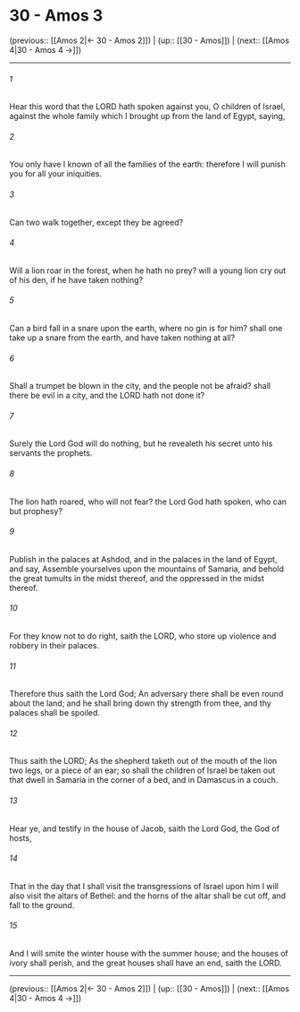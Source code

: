 # 30 - Amos 3

(previous:: [[Amos 2|← 30 - Amos 2]]) | (up:: [[30 - Amos]]) | (next:: [[Amos 4|30 - Amos 4 →]])

***


###### 1 
Hear this word that the LORD hath spoken against you, O children of Israel, against the whole family which I brought up from the land of Egypt, saying, 

###### 2 
You only have I known of all the families of the earth: therefore I will punish you for all your iniquities. 

###### 3 
Can two walk together, except they be agreed? 

###### 4 
Will a lion roar in the forest, when he hath no prey? will a young lion cry out of his den, if he have taken nothing? 

###### 5 
Can a bird fall in a snare upon the earth, where no gin is for him? shall one take up a snare from the earth, and have taken nothing at all? 

###### 6 
Shall a trumpet be blown in the city, and the people not be afraid? shall there be evil in a city, and the LORD hath not done it? 

###### 7 
Surely the Lord God will do nothing, but he revealeth his secret unto his servants the prophets. 

###### 8 
The lion hath roared, who will not fear? the Lord God hath spoken, who can but prophesy? 

###### 9 
Publish in the palaces at Ashdod, and in the palaces in the land of Egypt, and say, Assemble yourselves upon the mountains of Samaria, and behold the great tumults in the midst thereof, and the oppressed in the midst thereof. 

###### 10 
For they know not to do right, saith the LORD, who store up violence and robbery in their palaces. 

###### 11 
Therefore thus saith the Lord God; An adversary there shall be even round about the land; and he shall bring down thy strength from thee, and thy palaces shall be spoiled. 

###### 12 
Thus saith the LORD; As the shepherd taketh out of the mouth of the lion two legs, or a piece of an ear; so shall the children of Israel be taken out that dwell in Samaria in the corner of a bed, and in Damascus in a couch. 

###### 13 
Hear ye, and testify in the house of Jacob, saith the Lord God, the God of hosts, 

###### 14 
That in the day that I shall visit the transgressions of Israel upon him I will also visit the altars of Bethel: and the horns of the altar shall be cut off, and fall to the ground. 

###### 15 
And I will smite the winter house with the summer house; and the houses of ivory shall perish, and the great houses shall have an end, saith the LORD.

***

(previous:: [[Amos 2|← 30 - Amos 2]]) | (up:: [[30 - Amos]]) | (next:: [[Amos 4|30 - Amos 4 →]])
